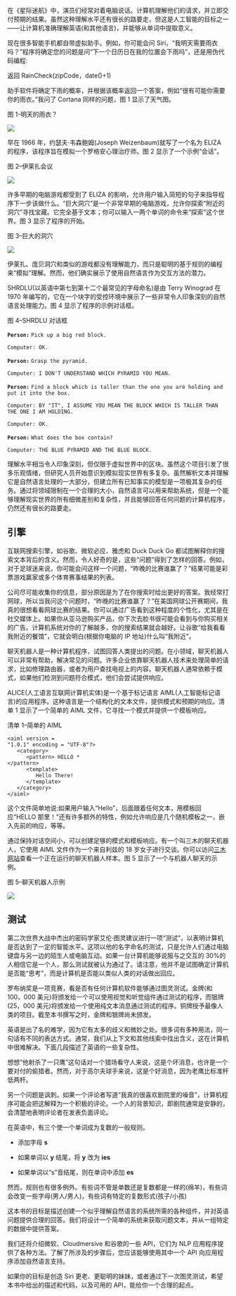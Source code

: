 在《星际迷航》中，演员们经常对着电脑说话。计算机理解他们的请求，并立即交付预期的结果。虽然这种理解水平还有很长的路要走，但这是人工智能的目标之一——让计算机准确理解英语(和其他语言)，并能够从单词中提取意义。

现在很多智能手机都自带虚拟助手。例如，你可能会问 Siri，“我明天需要雨衣吗？”程序将确定您的问题是问“下一个日历日在我的位置会下雨吗”，还是用伪代码编程:

返回 RainCheck(zipCode，date()+1)

助手软件将确定下雨的概率，并根据该概率返回一个答案，例如“很有可能你需要你的雨衣。”我问了 Cortana 同样的问题，图 1 显示了天气图。

图 1-明天的雨衣？

![](../Images/image001.png)

早在 1966 年，约瑟夫·韦森鲍姆(Joseph Weizenbaum)就写了一个名为 ELIZA 的程序，该程序旨在模拟一个罗格安心理治疗师。图 2 显示了一个示例“会话”。

图 2–伊莱扎会议

![](../Images/image002.jpg)

许多早期的电脑游戏都受到了 ELIZA 的影响，允许用户输入简短的句子来指导程序下一步该做什么。“巨大洞穴”是一个非常早期的电脑游戏，允许你探索“附近的洞穴”寻找宝藏。它完全基于文本；你可以输入一两个单词的命令来“探索”这个世界。图 3 显示了程序的开始。

图 3–巨大的洞穴

![](../Images/image003.jpg)

伊莱扎、庞贝洞穴和类似的游戏都没有理解能力，而只是聪明的基于规则的编程来“模拟”理解。然而，他们确实展示了使用自然语言作为交互方法的潜力。

SHRDLU(以英语中第七到第十二个最常见的字母命名)是由 Terry Winograd 在 1970 年编写的，它在一个块字的受控环境中展示了一些非常令人印象深刻的自然语言处理能力。图 4 显示了程序的示例对话框。

图 4–SHRDLU 对话框

**`Person:`** `Pick up a big red block.`

`Computer: OK.`

**`Person:`** `Grasp the pyramid.`

`Computer: I DON'T UNDERSTAND WHICH PYRAMID YOU MEAN.`

**`Person:`** `Find a block which is taller than the one you are holding and put it into the box.`

`Computer: BY "IT", I ASSUME YOU MEAN THE BLOCK WHICH IS TALLER THAN THE ONE I AM HOLDING.`

`Computer: OK.`

**`Person:`** `What does the box contain?`

`Computer: THE BLUE PYRAMID AND THE BLUE BLOCK.`

理解水平相当令人印象深刻，但仅限于虚拟世界中的区块。虽然这个项目引发了很多乐观情绪，但研究人员开始意识到模拟现实世界有多复杂。虽然解析文本并理解它是自然语言处理的一大部分，但建立所有已知事实的模型是一项极其复杂的任务。通过将领域限制在一个合理的大小，自然语言可以用来帮助系统，但是一个能够理解现实世界的所有细微差别和复杂性，并且能够回答任何问题的计算机程序，仍然还有很长的路要走。

## 引擎

互联网搜索引擎，如谷歌、微软必应、雅虎和 Duck Duck Go 都试图解释你的搜索文本背后的含义。然而，令人好奇的是，这些“问题”得到了怎样的回答。例如，对于足球迷来说，你可能会问这样一个问题，“昨晚的比赛谁赢了？”结果可能是彩票游戏赢家或多个体育赛事结果的列表。

公司尽可能收集你的信息，部分原因是为了在你搜索时给出更好的答案。我经常打网球，所以当我问这个问题时，“昨晚的比赛谁赢了？”在美国网球公开赛期间，我真的很想看看网球比赛的结果。你可以通过广告看到这种程度的个性化，尤其是在社交媒体上。如果你从亚马逊购买产品，你下次去脸书很可能会看到与你购买相关的广告。计算机系统对你的了解越多，你的搜索结果就会越好。让谷歌“给我看看我附近的餐馆”，它就会明白(根据你电脑的 IP 地址)什么叫“我附近”。

聊天机器人是一种计算机程序，试图回答人类提出的问题。在小领域，聊天机器人可以非常有帮助，解决常见的问题。许多企业依靠聊天机器人技术来处理简单的请求，比如修理路由器，或者为用户查找电视上的内容。聊天机器人通常依赖于模式，如果他们检测到问题符合模式，他们会尝试提供响应。

ALICE(人工语言互联网计算机实体)是一个基于标记语言 AIML(人工智能标记语言)的应用程序。这种语言是一个结构化的文本文件，提供模式和预期的响应。清单 1 显示了一个简单的 AIML 文件，它寻找一个模式并提供一个模板响应。

清单 1–简单的 AIML

```
<aiml version =
"1.0.1" encoding = "UTF-8"?>
   <category>
      <pattern> HELLO *
</pattern>
      <template>
         Hello There!
      </template>
   </category>
</aiml>

```

这个文件简单地说:如果用户输入“Hello”，后面跟着任何文本，用模板回应“HELLO 那里！”还有许多额外的特性，例如允许响应是几个随机模板之一，嵌入先前的响应，等等。

通过保持对话空间小，可以创建足够的模式和模板响应。有一个叫三木的聊天机器人，它使用 AIML 文件作为一个来自利兹的 18 岁女子进行交谈。你可以访问[三木网站](https://www.pandorabots.com/mitsuku/)查看一个正在运行的聊天机器人样本。图 5 显示了一个与机器人聊天的示例。

图 5–聊天机器人示例

![](../Images/image004.jpg)

## 测试

第二次世界大战中杰出的密码学家艾伦·图灵建议进行一项“测试”，以表明计算机是否达到了一定的智能水平。这项以他的名字命名的测试，只是允许人们通过电脑键盘与另一边的陌生人或电脑互动。如果一台计算机能够说服与之交互的 30%的人相信它是一个人，那么测试就被认为通过了。请注意，他并不是试图确定计算机是否能“思考”，而是计算机是否能以类似人类的对话做出回应。

罗布纳奖是一项竞赛，看是否有任何计算机软件能够通过图灵测试。金牌(和 100，000 美元)将颁发给一个可以使用视觉和听觉组件通过测试的程序，而银牌(25，000 美元)将颁发给一个使用纯文本消息通过测试的程序。铜牌授予最像人类的项目。截至本书撰写之时，金牌和银牌尚未颁发。

英语是出了名的难学，因为它有太多的歧义和微妙之处。很多词有多种用法，同一句话有不同的表达方式。通常，我们从上下文和其他线索中找出含义，这在计算机中很难解决。下面几段描述了英语的一些复杂性。

想想“他射杀了一只鹰”这句话对一个猎场看守人来说，这是个坏消息，也许是一个要对付的偷猎者。然而，对于高尔夫球手来说，这是个好消息，因为老鹰比标准杆低两杆。

另一个问题是讽刺。如果一个评论者写道“我真的很喜欢剧院里的噪音”，计算机程序可能会把这解释为一个积极的评论。一个人的背景知识，即剧院通常是安静的，会清楚地表明评论者在发表负面评论。

在英语中，有三个使一个单词成为复数的一般规则。

*   添加字母 **s**

*   如果单词以 **y** 结尾，将 **y** 改为 **ies**

*   如果单词以“s”音结尾，则在单词中添加 **es**

然而，规则也有很多例外。有些词不管是单数还是复数都是一样的(绵羊)，有些词会改变一些字母(男人/男人)，有些词有特定的复数形式(孩子/小孩)

这本书的目标是描述创建一个似乎理解自然语言的系统所需的各种组件，并对英语问题提供合理的回答。我们将设计一个简单的系统来获取问题文本，并从一组特定的数据中提供答案。

我们还将介绍微软、Cloudmersive 和谷歌的一些 API，它们为 NLP 应用程序提供了各种方法。了解了所涉及的步骤后，您应该能够使用其中一个 API 向应用程序添加自然语言支持。

如果你的目标是创造 Siri 更老、更聪明的妹妹，或者通过下一次图灵测试，希望本书中给出的描述和代码，以及可用的 API，能给你一个合理的起点。